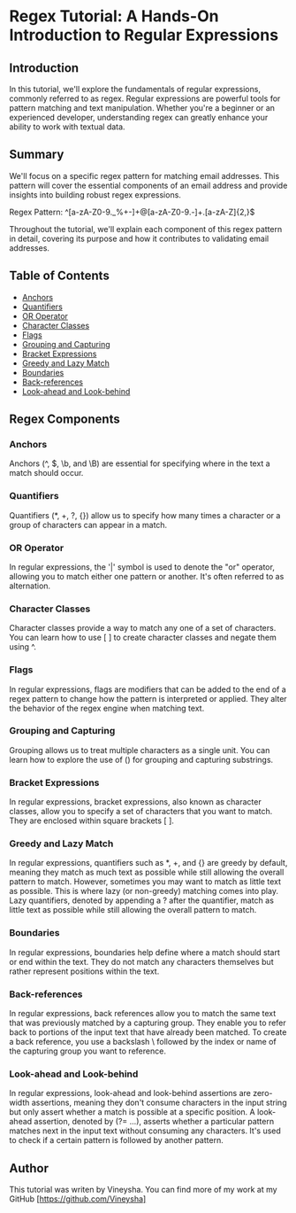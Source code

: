 # Regex Tutorial: A Hands-On Introduction to Regular Expressions

## Introduction

In this tutorial, we'll explore the fundamentals of regular expressions, commonly referred to as regex. Regular expressions are powerful tools for pattern matching and text manipulation. Whether you're a beginner or an experienced developer, understanding regex can greatly enhance your ability to work with textual data.

## Summary

We'll focus on a specific regex pattern for matching email addresses. This pattern will cover the essential components of an email address and provide insights into building robust regex expressions.

Regex Pattern:
^[a-zA-Z0-9._%+-]+@[a-zA-Z0-9.-]+\.[a-zA-Z]{2,}$

Throughout the tutorial, we'll explain each component of this regex pattern in detail, covering its purpose and how it contributes to validating email addresses.

## Table of Contents

- [Anchors](#anchors)
- [Quantifiers](#quantifiers)
- [OR Operator](#or-operator)
- [Character Classes](#character-classes)
- [Flags](#flags)
- [Grouping and Capturing](#grouping-and-capturing)
- [Bracket Expressions](#bracket-expressions)
- [Greedy and Lazy Match](#greedy-and-lazy-match)
- [Boundaries](#boundaries)
- [Back-references](#back-references)
- [Look-ahead and Look-behind](#look-ahead-and-look-behind)

## Regex Components

### Anchors
Anchors (^, $, \b, and \B) are essential for specifying where in the text a match should occur.

### Quantifiers
Quantifiers (*, +, ?, {}) allow us to specify how many times a character or a group of characters can appear in a match. 

### OR Operator
In regular expressions, the '|' symbol is used to denote the "or" operator, allowing you to match either one pattern or another. It's often referred to as alternation.

### Character Classes
Character classes provide a way to match any one of a set of characters. You can learn how to use [ ] to create character classes and negate them using ^.

### Flags
In regular expressions, flags are modifiers that can be added to the end of a regex pattern to change how the pattern is interpreted or applied. They alter the behavior of the regex engine when matching text.

### Grouping and Capturing
Grouping allows us to treat multiple characters as a single unit. You can learn how to explore the use of () for grouping and capturing substrings.

### Bracket Expressions
In regular expressions, bracket expressions, also known as character classes, allow you to specify a set of characters that you want to match. They are enclosed within square brackets [ ].

### Greedy and Lazy Match
In regular expressions, quantifiers such as *, +, and {} are greedy by default, meaning they match as much text as possible while still allowing the overall pattern to match. However, sometimes you may want to match as little text as possible. This is where lazy (or non-greedy) matching comes into play. Lazy quantifiers, denoted by appending a ? after the quantifier, match as little text as possible while still allowing the overall pattern to match.

### Boundaries
In regular expressions, boundaries help define where a match should start or end within the text. They do not match any characters themselves but rather represent positions within the text.

### Back-references
In regular expressions, back references allow you to match the same text that was previously matched by a capturing group. They enable you to refer back to portions of the input text that have already been matched. To create a back reference, you use a backslash \ followed by the index or name of the capturing group you want to reference. 

### Look-ahead and Look-behind
In regular expressions, look-ahead and look-behind assertions are zero-width assertions, meaning they don't consume characters in the input string but only assert whether a match is possible at a specific position. A look-ahead assertion, denoted by (?= ...), asserts whether a particular pattern matches next in the input text without consuming any characters. It's used to check if a certain pattern is followed by another pattern.

## Author

This tutorial was writen by Vineysha. You can find more of my work at my GitHub [https://github.com/Vineysha]